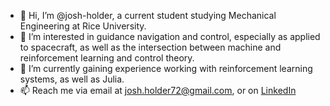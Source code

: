 - 👋 Hi, I’m @josh-holder, a current student studying Mechanical Engineering at Rice University.
- 👀 I’m interested in guidance navigation and control, especially as applied to spacecraft, as well as the intersection between machine and reinforcement learning and control theory.
- 🌱 I’m currently gaining experience working with reinforcement learning systems, as well as Julia.
- 📫 Reach me via email at josh.holder72@gmail.com, or on [LinkedIn](https://www.linkedin.com/in/joshua-holder-798386155/)

<!---
josh-holder/josh-holder is a ✨ special ✨ repository because its `README.md` (this file) appears on your GitHub profile.
You can click the Preview link to take a look at your changes.
--->
